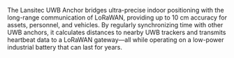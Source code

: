 The Lansitec UWB Anchor bridges ultra-precise indoor positioning with the long-range communication of LoRaWAN, providing up to 10 cm accuracy for assets, personnel, and vehicles. By regularly synchronizing time with other UWB anchors, it calculates distances to nearby UWB trackers and transmits heartbeat data to a LoRaWAN gateway—all while operating on a low-power industrial battery that can last for years.
